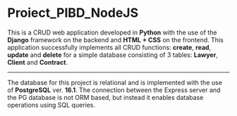 # Proiect_PIBD_NodeJS

This is a CRUD web application developed in **Python** with the use of the **Django** framework on the backend and **HTML + CSS** on the frontend. This application successfully implements all CRUD functions: **create**, **read**, **update** and **delete** for a simple database consisting of 3 tables: **Lawyer**, **Client** and **Contract**.

***

The database for this project is relational and is implemented with the use of **PostgreSQL** ver. **16.1**. The connection between the Express server and the PG database is not ORM based, but instead it enables database operations using SQL queries.

